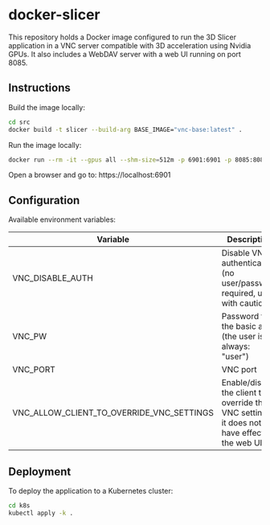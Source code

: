 # docker-slicer

This repository holds a Docker image configured to run the 3D Slicer application in a VNC server compatible with 3D acceleration using Nvidia GPUs. It also includes a WebDAV server with a web UI running on port 8085.

## Instructions

Build the image locally:

```bash
cd src
docker build -t slicer --build-arg BASE_IMAGE="vnc-base:latest" .
```

Run the image locally:

```bash
docker run --rm -it --gpus all --shm-size=512m -p 6901:6901 -p 8085:8085 -e VNC_DISABLE_AUTH=true --user root slicer
```

Open a browser and go to: https://localhost:6901

## Configuration

Available environment variables:

| Variable                                  | Description                                                                                   | Default     |
|-------------------------------------------|-----------------------------------------------------------------------------------------------|-------------|
| VNC_DISABLE_AUTH                          | Disable VNC authentication (no user/password required, use with caution)                      | false       |
| VNC_PW                                    | Password for the basic auth (the user is always: "user")                                      | vncpassword |
| VNC_PORT                                  | VNC port                                                                                      | 6901        |
| VNC_ALLOW_CLIENT_TO_OVERRIDE_VNC_SETTINGS | Enable/disable the client to override the VNC settings, it does not have effect on the web UI | false       |

## Deployment

To deploy the application to a Kubernetes cluster:

```bash
cd k8s
kubectl apply -k .     
```
